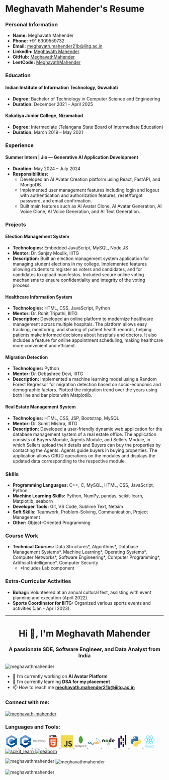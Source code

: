 # Meghavath Mahender's Resume

### Personal Information
- **Name:** Meghavath Mahender
- **Phone:** +91 6309559732
- **Email:** [meghavath.mahender21b@iiitg.ac.in](mailto:meghavath.mahender21b@iiitg.ac.in)
- **LinkedIn:** [Meghavath Mahender](https://linkedin.com/in/meghavath-mahender)
- **GitHub:** [MeghavathMahender](https://github.com/MeghavathMahender)
- **LeetCode:** [MeghavathMahender](https://leetcode.com/MeghavathMahender)

### Education
#### Indian Institute of Information Technology, Guwahati
- **Degree:** Bachelor of Technology in Computer Science and Engineering
- **Duration:** December 2021 – April 2025

#### Kakatiya Junior College, Nizamabad
- **Degree:** Intermediate (Telangana State Board of Intermediate Education)
- **Duration:** March 2019 – May 2021

### Experience
#### Summer Intern | Jio — Generative AI Application Development
- **Duration:** May 2024 – July 2024
- **Responsibilities:**
  - Developed an AI Avatar Creation platform using React, FastAPI, and MongoDB.
  - Implemented user management features including login and logout with authentication and authorization features, reset/forgot password, and email confirmation.
  - Built main features such as AI Avatar Clone, AI Avatar Generation, AI Voice Clone, AI Voice Generation, and AI Text Generation.

### Projects
#### Election Management System
- **Technologies:** Embedded JavaScript, MySQL, Node.JS
- **Mentor:** Dr. Sanjay Moulik, IIITG
- **Description:** Built an election management system application for managing student elections in my college. Implemented features allowing students to register as voters and candidates, and for candidates to upload manifestos. Included secure online voting mechanisms to ensure confidentiality and integrity of the voting process.

#### Healthcare Information System
- **Technologies:** HTML, CSS, JavaScript, Python
- **Mentor:** Dr. Rohit Tripathi, IIITG
- **Description:** Developed an online platform to modernize healthcare management across multiple hospitals. The platform allows easy tracking, monitoring, and sharing of patient health records, helping patients make informed decisions about hospitals and doctors. It also includes a feature for online appointment scheduling, making healthcare more convenient and efficient.

#### Migration Detection
- **Technologies:** Python
- **Mentor:** Dr. Debashree Devi, IIITG
- **Description:** Implemented a machine learning model using a Random Forest Regressor for migration detection based on socio-economic and demographic factors. Plotted the migration trend over the years using both line and bar plots with Matplotlib.

#### Real Estate Management System
- **Technologies:** HTML, CSS, JSP, Bootstrap, MySQL
- **Mentor:** Dr. Sumit Mishra, IIITG
- **Description:** Developed a user-friendly dynamic web application for the database management system of a real estate office. The application consists of Buyers Module, Agents Module, and Sellers Module, in which Sellers upload their details and Buyers can buy the properties by contacting the Agents. Agents guide buyers in buying properties. The application allows CRUD operations on the modules and displays the updated data corresponding to the respective module.

### Skills
- **Programming Languages:** C++, C, MySQL, HTML, CSS, JavaScript, Python
- **Machine Learning Skills:** Python, NumPy, pandas, scikit-learn, Matplotlib, seaborn
- **Developer Tools:** Git, VS Code, Sublime Text, Netsim
- **Soft Skills:** Teamwork, Problem-Solving, Communication, Project Management
- **Other:** Object-Oriented Programming

### Course Work
- **Technical Courses:** Data Structures*, Algorithms*, Database Management Systems*, Machine Learning*, Operating Systems*, Computer Networks*, Software Engineering*, Computer Programming*, Artificial Intelligence*, Computer Security
  - *Includes Lab component

### Extra-Curricular Activities
- **Bohagi:** Volunteered at an annual cultural fest, assisting with event planning and execution (April 2022).
- **Sports Coordinator for IIITG:** Organized various sports events and activities (Jan - April 2023).

---

<h1 align="center">Hi 👋, I'm Meghavath Mahender</h1>
<h3 align="center">A passionate SDE, Software Engineer, and Data Analyst from India</h3>

<p align="left"> <img src="https://komarev.com/ghpvc/?username=meghavathmahender&label=Profile%20views&color=0e75b6&style=flat" alt="meghavathmahender" /> </p>

- 🔭 I’m currently working on **AI Avatar Platform**
- 🌱 I’m currently learning **DSA for my placement**
- 📫 How to reach me **meghavath.mahender21b@iiitg.ac.in**

<h3 align="left">Connect with me:</h3>
<p align="left">
<a href="https://linkedin.com/in/meghavath-mahender" target="blank"><img align="center" src="https://raw.githubusercontent.com/rahuldkjain/github-profile-readme-generator/master/src/images/icons/Social/linked-in-alt.svg" alt="meghavath-mahender" height="30" width="40" /></a>
</p>

<h3 align="left">Languages and Tools:</h3>
<p align="left">
  <a href="https://www.cprogramming.com/" target="_blank" rel="noreferrer">
    <img src="https://raw.githubusercontent.com/devicons/devicon/master/icons/c/c-original.svg" alt="c" width="40" height="40"/> 
  </a>
  <a href="https://www.w3schools.com/cpp/" target="_blank" rel="noreferrer">
    <img src="https://raw.githubusercontent.com/devicons/devicon/master/icons/cplusplus/cplusplus-original.svg" alt="cplusplus" width="40" height="40"/> 
  </a>
  <a href="https://expressjs.com" target="_blank" rel="noreferrer">
    <img src="https://raw.githubusercontent.com/devicons/devicon/master/icons/express/express-original-wordmark.svg" alt="express" width="40" height="40"/> 
  </a>
  <a href="https://www.w3.org/html/" target="_blank" rel="noreferrer">
    <img src="https://raw.githubusercontent.com/devicons/devicon/master/icons/html5/html5-original-wordmark.svg" alt="html5" width="40" height="40"/> 
  </a>
  <a href="https://developer.mozilla.org/en-US/docs/Web/JavaScript" target="_blank" rel="noreferrer">
    <img src="https://raw.githubusercontent.com/devicons/devicon/master/icons/javascript/javascript-original.svg" alt="javascript" width="40" height="40"/> 
  </a>
  <a href="https://www.mongodb.com/" target="_blank" rel="noreferrer">
    <img src="https://raw.githubusercontent.com/devicons/devicon/master/icons/mongodb/mongodb-original-wordmark.svg" alt="mongodb" width="40" height="40"/> 
  </a>
  <a href="https://www.mysql.com/" target="_blank" rel="noreferrer">
    <img src="https://raw.githubusercontent.com/devicons/devicon/master/icons/mysql/mysql-original-wordmark.svg" alt="mysql" width="40" height="40"/> 
  </a>
  <a href="https://nodejs.org" target="_blank" rel="noreferrer">
    <img src="https://raw.githubusercontent.com/devicons/devicon/master/icons/nodejs/nodejs-original-wordmark.svg" alt="nodejs" width="40" height="40"/> 
  </a>
  <a href="https://pandas.pydata.org/" target="_blank" rel="noreferrer">
    <img src="https://raw.githubusercontent.com/devicons/devicon/2ae2a900d2f041da66e950e4d48052658d850630/icons/pandas/pandas-original.svg" alt="pandas" width="40" height="40"/> 
  </a>
  <a href="https://www.python.org" target="_blank" rel="noreferrer">
    <img src="https://raw.githubusercontent.com/devicons/devicon/master/icons/python/python-original.svg" alt="python" width="40" height="40"/> 
  </a>
  <a href="https://reactjs.org/" target="_blank" rel="noreferrer">
    <img src="https://raw.githubusercontent.com/devicons/devicon/master/icons/react/react-original-wordmark.svg" alt="react" width="40" height="40"/> 
  </a>
  <a href="https://scikit-learn.org/" target="_blank" rel="noreferrer">
    <img src="https://upload.wikimedia.org/wikipedia/commons/0/05/Scikit_learn_logo_small.svg" alt="scikit_learn" width="40" height="40"/> 
  </a>
  <a href="https://seaborn.pydata.org/" target="_blank" rel="noreferrer">
    <img src="https://seaborn.pydata.org/_images/logo-mark-lightbg.svg" alt="seaborn" width="40" height="40"/> 
  </a>
</p>

<p><img align="left" src="https://github-readme-stats.vercel.app/api/top-langs?username=meghavathmahender&show_icons=true&locale=en&layout=compact" alt="meghavathmahender" /></p>

<p>&nbsp;<img align="center" src="https://github-readme-stats.vercel.app/api?username=meghavathmahender&show_icons=true&locale=en" alt="meghavathmahender" /></p>

<p><img align="center" src="https://github-readme-streak-stats.herokuapp.com/?user=meghavathmahender&" alt="meghavathmahender" /></p>
